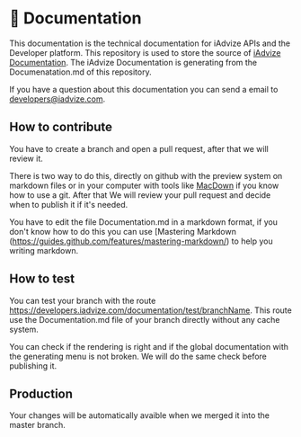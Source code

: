 # :memo: Documentation

This documentation is the technical documentation for iAdvize APIs and the Developer platform. This repository is used to store the source of [iAdvize Documentation](https://developers.iadvize.com/documentation). The iAdvize Documentation is generating from the Documenatation.md of this repository.

If you have a question about this documentation you can send a email to developers@iadvize.com.

## How to contribute

You have to create a branch and open a pull request, after that we will review it.

There is two way to do this, directly on github with the preview system on markdown files or in your computer with tools like [MacDown](https://macdown.uranusjr.com/) if you know how to use a git. After that We will review your pull request and decide when to publish it if it's needed.

You have to edit the file Documentation.md in a markdown format, if you don't know how to do this you can use [Mastering Markdown (https://guides.github.com/features/mastering-markdown/) to help you writing markdown.
  
## How to test

You can test your branch with the route https://developers.iadvize.com/documentation/test/branchName. This route use the Documentation.md file of your branch directly without any cache system.

You can check if the rendering is right and if the global documentation with the generating menu is not broken. We will do the same check before publishing it.

## Production

Your changes will be automatically avaible when we merged it into the master branch.
